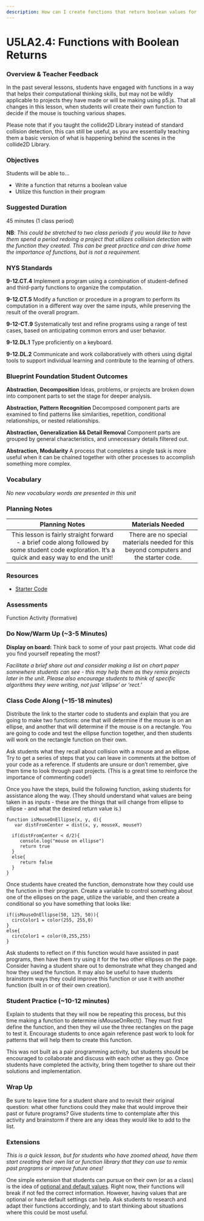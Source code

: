 ```yaml
---
description: How can I create functions that return boolean values for use in my programs?
---
```


# U5LA2.4: Functions with Boolean Returns

### Overview & Teacher Feedback

In the past several lessons, students have engaged with functions in a way that helps their computational thinking skills, but may not be wildly applicable to projects they have made or will be making using p5.js. That all changes in this lesson, when students will create their own function to decide if the mouse is touching various shapes.

Please note that if you taught the collide2D Library instead of standard collision detection, this can still be useful, as you are essentially teaching them a basic version of what is happening behind the scenes in the collide2D Library.

### Objectives

Students will be able to...

* Write a function that returns a boolean value&#x20;
* Utilize this function in their program

### Suggested Duration

45 minutes (1 class period)

**NB**: _This could be stretched to two class periods if you would like to have them spend a period redoing a project that utilizes collision detection with the function they created. This can be great practice and can drive home the importance of functions, but is not a requirement._

### NYS Standards

**9-12.CT.4** Implement a program using a combination of student-defined and third-party functions to organize the computation.

**9-12.CT.5** Modify a function or procedure in a program to perform its computation in a different way over the same inputs, while preserving the result of the overall program.

**9-12-CT.9** Systematically test and refine programs using a range of test cases, based on anticipating common errors and user behavior.

**9-12.DL.1** Type proficiently on a keyboard.

**9-12.DL.2** Communicate and work collaboratively with others using digital tools to support individual learning and contribute to the learning of others.

### Blueprint Foundation Student Outcomes

**Abstraction**, **Decomposition** Ideas, problems, or projects are broken down into component parts to set the stage for deeper analysis.

**Abstraction, Pattern Recognition** Decomposed component parts are examined to find patterns like similarities, repetition, conditional relationships, or nested relationships.

**Abstraction, Generalization && Detail Removal** Component parts are grouped by general characteristics, and unnecessary details filtered out.

**Abstraction, Modularity** A process that completes a single task is more useful when it can be chained together with other processes to accomplish something more complex.

### Vocabulary

_No new vocabulary words are presented in this unit_

### Planning Notes

|                                                                   Planning Notes                                                                  |                                    Materials Needed                                   |
| :-----------------------------------------------------------------------------------------------------------------------------------------------: | :-----------------------------------------------------------------------------------: |
| This lesson is fairly straight forward - a brief code along followed by some student code exploration. It’s a quick and easy way to end the unit! | There are no special materials needed for this beyond computers and the starter code. |

### Resources

* [Starter Code](https://editor.p5js.org/cs4all/sketches/jKVdiYMg8)

### Assessments

Function Activity (formative)

### Do Now/Warm Up (\~3-5 Minutes)

**Display on board:** Think back to some of your past projects. What code did you find yourself repeating the most?

_Facilitate a brief share out and consider making a list on chart paper somewhere students can see - this may help them as they remix projects later in the unit. Please also encourage students to think of specific algorithms they were writing, not just ‘ellipse’ or ‘rect.’_

### Class Code Along (\~15-18 minutes)

Distribute the link to the starter code to students and explain that you are going to make two functions: one that will determine if the mouse is on an ellipse, and another that will determine if the mouse is on a rectangle. You are going to code and test the ellipse function together, and then students will work on the rectangle function on their own.

Ask students what they recall about collision with a mouse and an ellipse. Try to get a series of steps that you can leave in comments at the bottom of your code as a reference. If students are unsure or don’t remember, give them time to look through past projects. (This is a great time to reinforce the importance of commenting code!)

Once you have the steps, build the following function, asking students for assistance along the way. (They should understand what values are being taken in as inputs - these are the things that will change from ellipse to ellipse - and what the desired return value is.)

```
function isMouseOnEllipse(x, y, d){
   var distFromCenter = dist(x, y, mouseX, mouseY)

  if(distFromCenter < d/2){
     console.log("mouse on ellipse")
     return true
  }
  else{
     return false
  }
}
```

Once students have created the function, demonstrate how they could use the function in their program. Create a variable to control something about one of the ellipses on the page, utilize the variable, and then create a conditional so you have something that looks like:

```
if(isMouseOnEllipse(50, 125, 50)){
  circColor1 = color(255, 255,0)
}
else{
  circColor1 = color(0,255,255)
}
```

Ask students to reflect on if this function would have assisted in past programs, then have them try using it for the two other ellipses on the page. Consider having a student share out to demonstrate what they changed and how they used the function. It may also be useful to have students brainstorm ways they could improve this function or use it with another function (built in or of their own creation).

### Student Practice (\~10-12 minutes)

Explain to students that they will now be repeating this process, but this time making a function to determine isMouseOnRect(). They must first define the function, and then they wil use the three rectangles on the page to test it. Encourage students to once again reference past work to look for patterns that will help them to create this function.

This was not built as a pair programming activity, but students should be encouraged to collaborate and discuss with each other as they go. Once students have completed the activity, bring them together to share out their solutions and implementation.

### Wrap Up

Be sure to leave time for a student share and to revisit their original question: what other functions could they make that would improve their past or future programs? Give students time to contemplate after this activity and brainstorm if there are any ideas they would like to add to the list.

### Extensions

_This is a quick lesson, but for students who have zoomed ahead, have them start creating their own list or function library that they can use to remix past programs or improve future ones!_

One simple extension that students can pursue on their own (or as a class) is the idea of [optional and default values](https://developer.mozilla.org/en-US/docs/Web/JavaScript/Reference/Functions/Default\_parameters). Right now, their functions will break if not fed the correct information. However, having values that are optional or have default settings can help. Ask students to research and adapt their functions accordingly, and to start thinking about situations where this could be most useful.
